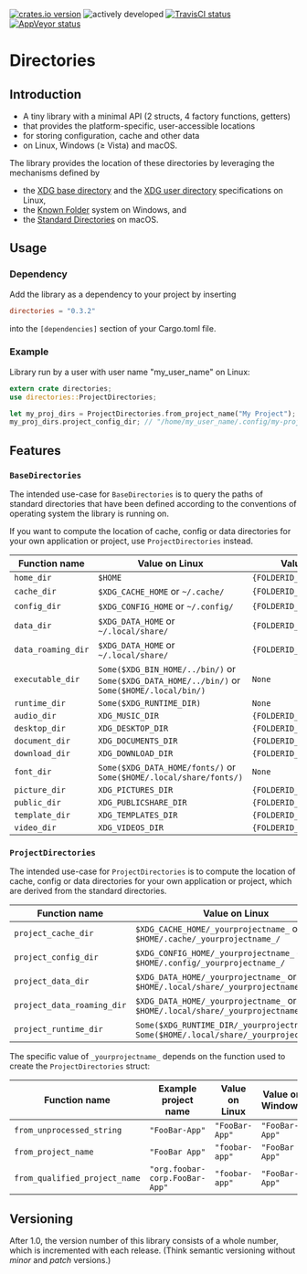 [![crates.io version](https://img.shields.io/crates/v/directories.svg)](https://crates.io/crates/directories) ![actively developed](https://img.shields.io/badge/maintenance-actively--developed-brightgreen.svg) [![TravisCI status](https://travis-ci.org/soc/directories-rs.svg?branch=master)](https://travis-ci.org/soc/directories-rs) [![AppVeyor status](https://ci.appveyor.com/api/projects/status/p5c600gk0lthlhjn?svg=true)](https://ci.appveyor.com/project/soc/directories-rs)

# Directories

## Introduction

- A tiny library with a minimal API (2 structs, 4 factory functions, getters)
- that provides the platform-specific, user-accessible locations
- for storing configuration, cache and other data
- on Linux, Windows (≥ Vista) and macOS.

The library provides the location of these directories by leveraging the mechanisms defined by
- the [XDG base directory](https://standards.freedesktop.org/basedir-spec/basedir-spec-latest.html) and
  the [XDG user directory](https://www.freedesktop.org/wiki/Software/xdg-user-dirs/) specifications on Linux,
- the [Known Folder](https://msdn.microsoft.com/en-us/library/windows/desktop/bb776911(v=vs.85).aspx) system on Windows, and
- the [Standard Directories](https://developer.apple.com/library/content/documentation/FileManagement/Conceptual/FileSystemProgrammingGuide/FileSystemOverview/FileSystemOverview.html#//apple_ref/doc/uid/TP40010672-CH2-SW6)
  on macOS.

## Usage

### Dependency

Add the library as a dependency to your project by inserting

```toml
directories = "0.3.2"
```

into the `[dependencies]` section of your Cargo.toml file.

### Example

Library run by a user with user name "my_user_name" on Linux:

```rust
extern crate directories;
use directories::ProjectDirectories;

let my_proj_dirs = ProjectDirectories.from_project_name("My Project");
my_proj_dirs.project_config_dir; // "/home/my_user_name/.config/my-project/"
```

## Features

### `BaseDirectories`

The intended use-case for `BaseDirectories` is to query the paths of standard directories
that have been defined according to the conventions of operating system the library is running on.

If you want to compute the location of cache, config or data directories for your own application or project, use `ProjectDirectories` instead.

| Function name      | Value on Linux                                                                               | Value on Windows                 | Value on macOS                       |
| ------------------ | -------------------------------------------------------------------------------------------- | -------------------------------- | ------------------------------------ |
| `home_dir`         | `$HOME`                                                                                      | `{FOLDERID_Profile}`             | `$HOME`                              |
| `cache_dir`        | `$XDG_CACHE_HOME`  or `~/.cache/`                                                            | `{FOLDERID_LocalAppData}/cache/` | `$HOME/Library/Caches/`              |
| `config_dir`       | `$XDG_CONFIG_HOME` or `~/.config/`                                                           | `{FOLDERID_RoamingAppData}`      | `$HOME/Library/Preferences/`         |
| `data_dir`         | `$XDG_DATA_HOME`   or `~/.local/share/`                                                      | `{FOLDERID_LocalAppData}`        | `$HOME/Library/Application Support/` |
| `data_roaming_dir` | `$XDG_DATA_HOME`   or `~/.local/share/`                                                      | `{FOLDERID_RoamingAppData}`      | `$HOME/Library/Application Support/` |
| `executable_dir`   | `Some($XDG_BIN_HOME/../bin/)` or `Some($XDG_DATA_HOME/../bin/)` or `Some($HOME/.local/bin/)` | `None`                           | `Some($HOME/Applications/)`          |
| `runtime_dir`      | `Some($XDG_RUNTIME_DIR)`                                                                     | `None`                           | `None`                               |
| `audio_dir`        | `XDG_MUSIC_DIR`                                                                              | `{FOLDERID_Music}`               | `$HOME/Music/`                       |
| `desktop_dir`      | `XDG_DESKTOP_DIR`                                                                            | `{FOLDERID_Desktop}`             | `$HOME/Desktop/`                     |
| `document_dir`     | `XDG_DOCUMENTS_DIR`                                                                          | `{FOLDERID_Documents}`           | `$HOME/Documents/`                   |
| `download_dir`     | `XDG_DOWNLOAD_DIR`                                                                           | `{FOLDERID_Downloads}`           | `$HOME/Downloads/`                   |
| `font_dir`         | `Some($XDG_DATA_HOME/fonts/)` or `Some($HOME/.local/share/fonts/)`                           | `None`                           | `Some($HOME/Library/Fonts/)`         |
| `picture_dir`      | `XDG_PICTURES_DIR`                                                                           | `{FOLDERID_Pictures}`            | `$HOME/Pictures/`                    |
| `public_dir`       | `XDG_PUBLICSHARE_DIR`                                                                        | `{FOLDERID_Public}`              | `$HOME/Public/`                      |
| `template_dir`     | `XDG_TEMPLATES_DIR`                                                                          | `{FOLDERID_Templates}`           | `None`                               |
| `video_dir`        | `XDG_VIDEOS_DIR`                                                                             | `{FOLDERID_Videos}`              | `$HOME/Movies/`                      |

### `ProjectDirectories`

The intended use-case for `ProjectDirectories` is to compute the location of cache, config or data directories for your own application or project,
which are derived from the standard directories.

| Function name              | Value on Linux                                                                              | Value on Windows                                   | Value on macOS                                         |
| -------------------------- | ------------------------------------------------------------------------------------------- | -------------------------------------------------- | ------------------------------------------------------ |
| `project_cache_dir`        | `$XDG_CACHE_HOME/_yourprojectname_`        or `$HOME/.cache/_yourprojectname_/`             | `{FOLDERID_LocalAppData}/_yourprojectname_/cache/` | `$HOME/Library/Caches/_yourprojectname_/`              |
| `project_config_dir`       | `$XDG_CONFIG_HOME/_yourprojectname_`       or `$HOME/.config/_yourprojectname_/`            | `{FOLDERID_RoamingAppData}/_yourprojectname_/`     | `$HOME/Library/Preferences/_yourprojectname_/`         |
| `project_data_dir`         | `$XDG_DATA_HOME/_yourprojectname_`         or `$HOME/.local/share/_yourprojectname_/`       | `{FOLDERID_LocalAppData}/_yourprojectname_/`       | `$HOME/Library/Application Support/_yourprojectname_/` |
| `project_data_roaming_dir` | `$XDG_DATA_HOME/_yourprojectname_`         or `$HOME/.local/share/_yourprojectname_/`       | `{FOLDERID_RoamingAppData}/_yourprojectname_/`     | `$HOME/Library/Application Support/_yourprojectname_/` |
| `project_runtime_dir`      | `Some($XDG_RUNTIME_DIR/_yourprojectname_)` or `Some($HOME/.local/share/_yourprojectname_/)` | `None`                                             | `None`                                                 |

The specific value of `_yourprojectname_` depends on the function used to create the `ProjectDirectories` struct:

| Function name                 | Example project name           | Value on Linux | Value on Windows | Value on macOS                 |
| ----------------------------- | ------------------------------ | -------------- | ---------------- | ------------------------------ |
| `from_unprocessed_string`     | `"FooBar-App"`                 | `"FooBar-App"` | `"FooBar-App"`   | `"FooBar-App"`                 |
| `from_project_name`           | `"FooBar App"`                 | `"foobar-app"` | `"FooBar App"`   | `"FooBar App"`                 |
| `from_qualified_project_name` | `"org.foobar-corp.FooBar-App"` | `"foobar-app"` | `"FooBar-App"`   | `"org.foobar-corp.FooBar-App"` |

## Versioning

After 1.0, the version number of this library consists of a whole number, which is incremented with each release.
(Think semantic versioning without _minor_ and _patch_ versions.)
